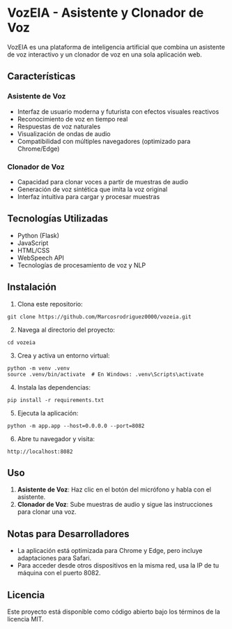 # VozEIA - Asistente y Clonador de Voz

VozEIA es una plataforma de inteligencia artificial que combina un asistente de voz interactivo y un clonador de voz en una sola aplicación web.

## Características

### Asistente de Voz
- Interfaz de usuario moderna y futurista con efectos visuales reactivos
- Reconocimiento de voz en tiempo real
- Respuestas de voz naturales
- Visualización de ondas de audio
- Compatibilidad con múltiples navegadores (optimizado para Chrome/Edge)

### Clonador de Voz
- Capacidad para clonar voces a partir de muestras de audio
- Generación de voz sintética que imita la voz original
- Interfaz intuitiva para cargar y procesar muestras

## Tecnologías Utilizadas
- Python (Flask)
- JavaScript
- HTML/CSS
- WebSpeech API
- Tecnologías de procesamiento de voz y NLP

## Instalación

1. Clona este repositorio:
```
git clone https://github.com/Marcosrodriguez0000/vozeia.git
```

2. Navega al directorio del proyecto:
```
cd vozeia
```

3. Crea y activa un entorno virtual:
```
python -m venv .venv
source .venv/bin/activate  # En Windows: .venv\Scripts\activate
```

4. Instala las dependencias:
```
pip install -r requirements.txt
```

5. Ejecuta la aplicación:
```
python -m app.app --host=0.0.0.0 --port=8082
```

6. Abre tu navegador y visita:
```
http://localhost:8082
```

## Uso

1. **Asistente de Voz**: Haz clic en el botón del micrófono y habla con el asistente.
2. **Clonador de Voz**: Sube muestras de audio y sigue las instrucciones para clonar una voz.

## Notas para Desarrolladores

- La aplicación está optimizada para Chrome y Edge, pero incluye adaptaciones para Safari.
- Para acceder desde otros dispositivos en la misma red, usa la IP de tu máquina con el puerto 8082.

## Licencia

Este proyecto está disponible como código abierto bajo los términos de la licencia MIT. 